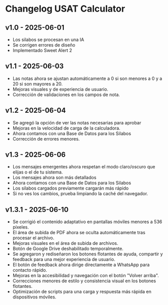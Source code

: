 # Changelog USAT Calculator

## v1.0 - 2025-06-01
- Los silabos se procesan en una IA
- Se corrigen errores de diseño
- Implementado Sweet Alert 2

## v1.1 - 2025-06-03
- Las notas ahora se ajustan automáticamente a 0 si son menores a 0 y a 20 si son mayores a 20.
- Mejoras visuales y de experiencia de usuario.
- Corrección de validaciones en los campos de nota.

## v1.2 - 2025-06-04
- Se agregó la opción de ver las notas necesarias para aprobar
- Mejoras en la velocidad de carga de la calculadora.
- Ahora contamos con una Base de Datos para los Silabos
- Corrección de errores menores.

## v1.3 - 2025-06-06
- Los mensajes emergentes ahora respetan el modo claro/oscuro que elijas o el de tu sistema.
- Los mensajes ahora son más detallados
- Ahora contamos con una Base de Datos para los Silabos
- Los silabos cargados previamente cargarán más rápido
- Si no ves los cambios, prueba limpiando la caché del navegador.

## v1.3.1 - 2025-06-10
- Se corrigió el contenido adaptativo en pantallas móviles menores a 536 píxeles.
- El área de subida de PDF ahora se oculta automáticamente tras procesar el archivo.
- Mejoras visuales en el área de subida de archivos.
- Botón de Google Drive deshabilitado temporalmente.
- Se agregaron y rediseñaron los botones flotantes de ayuda, compartir y feedback para una mejor experiencia de usuario.
- El botón de feedback ahora dirige directamente a WhatsApp para contacto rápido.
- Mejoras en la accesibilidad y navegación con el botón "Volver arriba".
- Correcciones menores de estilo y consistencia visual en los botones flotantes.
- Optimización de scripts para una carga y respuesta más rápida en dispositivos móviles.


